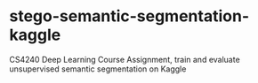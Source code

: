 # stego-semantic-segmentation-kaggle
CS4240 Deep Learning Course Assignment, train and evaluate unsupervised semantic segmentation on Kaggle
